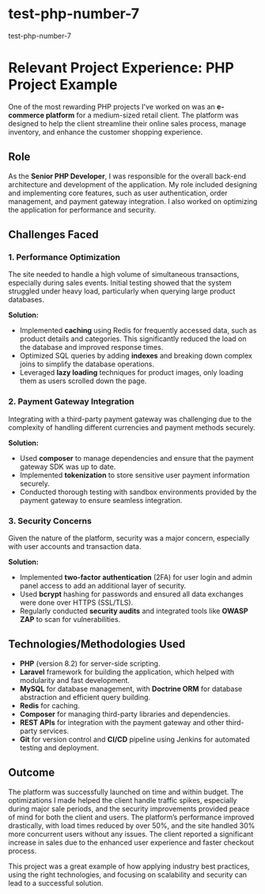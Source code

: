 # test-php-number-7
 test-php-number-7

 
# Relevant Project Experience: PHP Project Example

One of the most rewarding PHP projects I've worked on was an **e-commerce platform** for a medium-sized retail client. The platform was designed to help the client streamline their online sales process, manage inventory, and enhance the customer shopping experience.

## Role
As the **Senior PHP Developer**, I was responsible for the overall back-end architecture and development of the application. My role included designing and implementing core features, such as user authentication, order management, and payment gateway integration. I also worked on optimizing the application for performance and security.

## Challenges Faced

### 1. Performance Optimization
The site needed to handle a high volume of simultaneous transactions, especially during sales events. Initial testing showed that the system struggled under heavy load, particularly when querying large product databases.

**Solution:**
- Implemented **caching** using Redis for frequently accessed data, such as product details and categories. This significantly reduced the load on the database and improved response times.
- Optimized SQL queries by adding **indexes** and breaking down complex joins to simplify the database operations.
- Leveraged **lazy loading** techniques for product images, only loading them as users scrolled down the page.

### 2. Payment Gateway Integration
Integrating with a third-party payment gateway was challenging due to the complexity of handling different currencies and payment methods securely.

**Solution:**
- Used **composer** to manage dependencies and ensure that the payment gateway SDK was up to date.
- Implemented **tokenization** to store sensitive user payment information securely.
- Conducted thorough testing with sandbox environments provided by the payment gateway to ensure seamless integration.

### 3. Security Concerns
Given the nature of the platform, security was a major concern, especially with user accounts and transaction data.

**Solution:**
- Implemented **two-factor authentication** (2FA) for user login and admin panel access to add an additional layer of security.
- Used **bcrypt** hashing for passwords and ensured all data exchanges were done over HTTPS (SSL/TLS).
- Regularly conducted **security audits** and integrated tools like **OWASP ZAP** to scan for vulnerabilities.

## Technologies/Methodologies Used
- **PHP** (version 8.2) for server-side scripting.
- **Laravel** framework for building the application, which helped with modularity and fast development.
- **MySQL** for database management, with **Doctrine ORM** for database abstraction and efficient query building.
- **Redis** for caching.
- **Composer** for managing third-party libraries and dependencies.
- **REST APIs** for integration with the payment gateway and other third-party services.
- **Git** for version control and **CI/CD** pipeline using Jenkins for automated testing and deployment.

## Outcome
The platform was successfully launched on time and within budget. The optimizations I made helped the client handle traffic spikes, especially during major sale periods, and the security improvements provided peace of mind for both the client and users. The platform’s performance improved drastically, with load times reduced by over 50%, and the site handled 30% more concurrent users without any issues. The client reported a significant increase in sales due to the enhanced user experience and faster checkout process.

This project was a great example of how applying industry best practices, using the right technologies, and focusing on scalability and security can lead to a successful solution.
